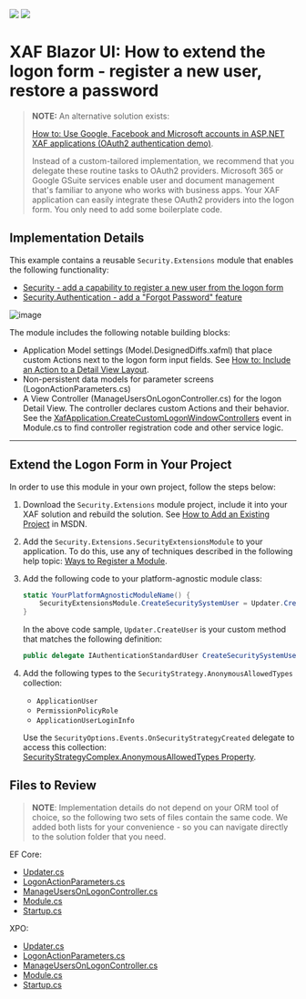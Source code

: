 <!-- default badges list -->
[![](https://img.shields.io/badge/Open_in_DevExpress_Support_Center-FF7200?style=flat-square&logo=DevExpress&logoColor=white)](https://supportcenter.devexpress.com/ticket/details/E4037)
[![](https://img.shields.io/badge/📖_How_to_use_DevExpress_Examples-e9f6fc?style=flat-square)](https://docs.devexpress.com/GeneralInformation/403183)
<!-- default badges end -->
<!-- default file list -->

# XAF Blazor UI: How to extend the logon form - register a new user, restore a password

> **NOTE:**
> An alternative solution exists: 
>
> [How to: Use Google, Facebook and Microsoft accounts in ASP.NET XAF applications (OAuth2 authentication demo)](https://github.com/DevExpress-Examples/xaf-web-forms-use-oauth2-authentication-providers). 
>
> Instead of a custom-tailored implementation, we recommend that you delegate these routine tasks to OAuth2 providers. Microsoft 365 or Google GSuite services enable user and document management that's familiar to anyone who works with business apps. Your XAF application can easily integrate these OAuth2 providers into the logon form. You only need to add some boilerplate code.
    
## Implementation Details

This example contains a reusable `Security.Extensions` module that enables the following functionality:

 - [Security - add a capability to register a new user from the logon form](https://supportcenter.devexpress.com/ticket/details/s32938/security-how-to-register-a-new-user-from-the-logon-form)
 - [Security.Authentication - add a "Forgot Password" feature](https://supportcenter.devexpress.com/ticket/details/s33481/security-authentication-provide-a-forgot-password-feature)

![image](https://user-images.githubusercontent.com/14300209/128016215-31fc417a-cfb9-4ce4-910a-e1e215c1c63d.png)

The module includes the following notable building blocks:

- Application Model settings (Model.DesignedDiffs.xafml) that place custom Actions next to the logon form input fields. See [How to: Include an Action to a Detail View Layout](https://docs.devexpress.com/eXpressAppFramework/112816/ui-construction/view-items-and-property-editors/include-an-action-to-a-detail-view-layout). 
- Non-persistent data models for parameter screens (LogonActionParameters.cs) 
- A View Controller (ManageUsersOnLogonController.cs) for the logon Detail View. The controller declares custom Actions and their behavior. See the [XafApplication.CreateCustomLogonWindowControllers](https://documentation.devexpress.com/eXpressAppFramework/DevExpressExpressAppXafApplication_CreateCustomLogonWindowControllerstopic.aspx) event in Module.cs to find controller registration code and other service logic. 

---------------------------------

## Extend the Logon Form in Your Project

In order to use this module in your own project, follow the steps below: 

1. Download the `Security.Extensions` module project, include it into your XAF solution and rebuild the solution. See [How to Add an Existing Project](https://learn.microsoft.com/en-us/previous-versions/ff460187(v=vs.140)?redirectedfrom=MSDN) in MSDN.

2. Add the `Security.Extensions.SecurityExtensionsModule` to your application. To do this, use any of techniques described in the following help topic: [Ways to Register a Module](https://docs.devexpress.com/eXpressAppFramework/118047/application-shell-and-base-infrastructure/application-solution-components/ways-to-register-a-module).

3. Add the following code to your platform-agnostic module class:

   ```cs
   static YourPlatformAgnosticModuleName() {
       SecurityExtensionsModule.CreateSecuritySystemUser = Updater.CreateUser;
   } 
   ```
   In the above code sample, `Updater.CreateUser` is your custom method that matches the following definition:

   ```cs
   public delegate IAuthenticationStandardUser CreateSecuritySystemUser(IObjectSpace objectSpace, string userName, string email, string password, bool isAdministrator);
   ```
   
4. Add the following types to the `SecurityStrategy.AnonymousAllowedTypes` collection: 

    - `ApplicationUser`
    - `PermissionPolicyRole`
    - `ApplicationUserLoginInfo`

    Use the `SecurityOptions.Events.OnSecurityStrategyCreated` delegate to access this collection: [SecurityStrategyComplex.AnonymousAllowedTypes Property](https://docs.devexpress.com/eXpressAppFramework/DevExpress.ExpressApp.Security.SecurityStrategy.AnonymousAllowedTypes).
   
## Files to Review

> **NOTE**: Implementation details do not depend on your ORM tool of choice, so the following two sets of files contain the same code. We added both lists for your convenience - so you can navigate directly to the solution folder that you need.

EF Core:

* [Updater.cs](./CS/EFCore/DXApplication1.Module/DatabaseUpdate/Updater.cs)
* [LogonActionParameters.cs](./CS/EFCore/Security.Extensions/LogonActionParameters.cs)
* [ManageUsersOnLogonController.cs](./CS/EFCore/Security.Extensions/ManageUsersOnLogonController.cs) 
* [Module.cs](./CS/EFCore/Security.Extensions/Module.cs)
* [Startup.cs](./CS/EFCore/DXApplication1.Blazor.Server/Startup.cs)

XPO:

* [Updater.cs](./CS/XPO/DXApplication1.Module/DatabaseUpdate/Updater.cs)
* [LogonActionParameters.cs](./CS/XPO/Security.Extensions/LogonActionParameters.cs)
* [ManageUsersOnLogonController.cs](./CS/XPO/Security.Extensions/ManageUsersOnLogonController.cs) 
* [Module.cs](./CS/XPO/Security.Extensions/Module.cs)
* [Startup.cs](./CS/XPO/DXApplication1.Blazor.Server/Startup.cs)

